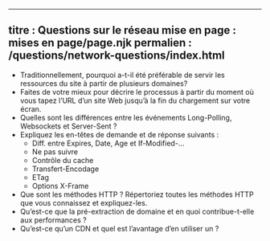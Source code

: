 ***

## titre : Questions sur le réseau&#xA;mise en page : mises en page/page.njk&#xA;permalien : /questions/network-questions/index.html

*   Traditionnellement, pourquoi a-t-il été préférable de servir les ressources du site à partir de plusieurs domaines?
*   Faites de votre mieux pour décrire le processus à partir du moment où vous tapez l’URL d’un site Web jusqu’à la fin du chargement sur votre écran.
*   Quelles sont les différences entre les événements Long-Polling, Websockets et Server-Sent ?
*   Expliquez les en-têtes de demande et de réponse suivants :
    *   Diff. entre Expires, Date, Age et If-Modified-...
    *   Ne pas suivre
    *   Contrôle du cache
    *   Transfert-Encodage
    *   ETag
    *   Options X-Frame
*   Que sont les méthodes HTTP ? Répertoriez toutes les méthodes HTTP que vous connaissez et expliquez-les.
*   Qu’est-ce que la pré-extraction de domaine et en quoi contribue-t-elle aux performances ?
*   Qu’est-ce qu’un CDN et quel est l’avantage d’en utiliser un ?
